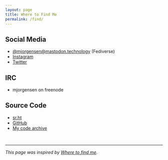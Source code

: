 ```yaml
---
layout: page
title: Where to Find Me
permalink: /find/
---
```


## Social Media

* [@mjorgensen@mastodon.technology][mastodon] (Fediverse)
* [Instagram][instagram]
* [Twitter][twitter]

[mastodon]:https://mastodon.technology/@mjorgensen
[instagram]:https://www.instagram.com/matthewjorgensen/
[twitter]:https://twitter.com/jrgnsn612

## IRC

* mjorgensen on freenode

## Source Code

* [sr.ht][srht]
* [GitHub][github]
* [My code archive][code-archive]

[srht]:https://git.sr.ht/~mjorgensen
[github]:https://github.com/AstroBadger
[code-archive]:https://cgit.jrgnsn.net

<br />

---

*This page was inspired by [Where to find me][wtfm].*

[wtfm]:https://wheretofind.me